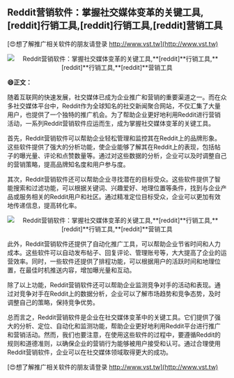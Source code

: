 ## **Reddit营销软件：掌握社交媒体变革的关键工具,**[reddit]**行销工具,**[reddit]**行销工具,**[reddit]**营销工具**

[😍想了解推广相关软件的朋友请登录 http://www.vst.tw](http://www.vst.tw)

 <center><img src="https://vst.tw/MP4/tuiguang/png/3.png" alt="Reddit营销软件：掌握社交媒体变革的关键工具,**[reddit]**行销工具,**[reddit]**行销工具,**[reddit]**营销工具"></center>

**😄正文：**

随着互联网的快速发展，社交媒体已成为企业推广和营销的重要渠道之一。而在众多社交媒体平台中，Reddit作为全球知名的社交新闻聚合网站，不仅汇集了大量用户，也提供了一个独特的推广机会。为了帮助企业更好地利用Reddit进行营销活动，一系列Reddit营销软件应运而生，成为掌握社交媒体变革的关键工具。

首先，Reddit营销软件可以帮助企业轻松管理和监控其在Reddit上的品牌形象。这些软件提供了强大的分析功能，使企业能够了解其在Reddit上的表现，包括帖子的曝光量、评论和点赞数量等。通过对这些数据的分析，企业可以及时调整自己的营销策略，提高品牌知名度和用户参与度。

其次，Reddit营销软件还可以帮助企业寻找潜在的目标受众。这些软件提供了智能搜索和过滤功能，可以根据关键词、兴趣爱好、地理位置等条件，找到与企业产品或服务相关的Reddit用户和社区。通过精准定位目标受众，企业可以更加有效地传递信息，提高转化率。

 <center><img src="https://vst.tw/MP4/tuiguang/png/7.png" alt="Reddit营销软件：掌握社交媒体变革的关键工具,**[reddit]**行销工具,**[reddit]**行销工具,**[reddit]**营销工具"></center>

此外，Reddit营销软件还提供了自动化推广工具，可以帮助企业节省时间和人力成本。这些软件可以自动发布帖子、回复评论、管理账号等，大大提高了企业的运营效率。同时，一些软件还提供了排程功能，可以根据用户的活跃时间和地理位置，在最佳时机推送内容，增加曝光量和互动。

除了以上功能，Reddit营销软件还可以帮助企业监测竞争对手的活动和表现。通过对竞争对手在Reddit上的数据分析，企业可以了解市场趋势和竞争态势，及时调整自己的策略，保持竞争优势。

总而言之，Reddit营销软件是企业在社交媒体变革中的关键工具。它们提供了强大的分析、定位、自动化和监测功能，帮助企业更好地利用Reddit平台进行推广和营销活动。然而，我们也要注意，在使用这些软件的过程中，要遵循Reddit的规则和道德准则，以确保企业的营销行为能够被用户接受和认可。通过合理使用Reddit营销软件，企业可以在社交媒体领域取得更大的成功。

[😍想了解推广相关软件的朋友请登录 http://www.vst.tw](http://www.vst.tw)



